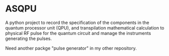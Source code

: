 # ASQPU
A python project to record the specification of the components in the quantum processor unit (QPU), and transpilation mathematical calculation to physical RF pulse for the quantum circuit and manage the instruments generating the pulses.  

Need another packge "pulse generator" in my other repository.